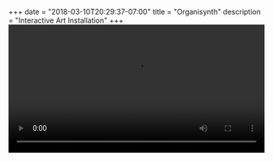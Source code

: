 +++
date = "2018-03-10T20:29:37-07:00"
title = "Organisynth"
description = "Interactive Art Installation"
+++
<video width="100%" controls>
  <source src="https://s3-us-west-2.amazonaws.com/blobs.thomasruble.com/organisynth.mp4" type="video/mp4">
  Your browser does not support HTML5 video.
</video>

